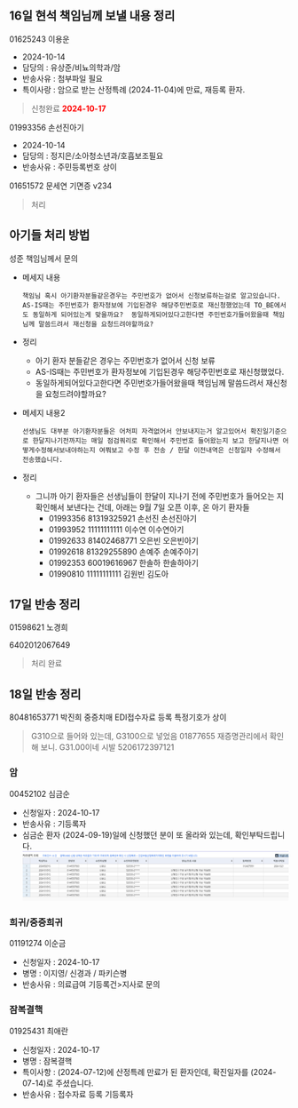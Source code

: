 





## 16일 현석 책임님께 보낼 내용 정리
01625243 이용운
- 2024-10-14
- 담당의 : 유상준/비뇨의학과/암
- 반송사유 : 첨부파일 필요
- 특이사랑 : 암으로 받는 산정특례 (2024-11-04)에 만료, 재등록 환자. 
> 신청완료 <strong style="color:red">2024-10-17</strong>

01993356 손선진아기
- 2024-10-14
- 담당의 : 정지은/소아청소년과/호흡보조필요
- 반송사유 : 주민등록번호 상이




01651572 문세연
기면증
v234

> 처리

## 아기들 처리 방법
성준 책임님께서 문의


- 메세지 내용
    ```
    책임님 혹시 아기환자분들같은경우는 주민번호가 없어서 신청보류하는걸로 알고있습니다. AS-IS때는 주민번호가 환자정보에 기입된경우 해당주민번호로 재신청했었는데 TO_BE에서도 동일하게 되어있는게 맞을까요?  동일하게되어있다고한다면 주민번호가들어왔을때 책임님께 말씀드려서 재신청을 요청드려야할까요?
    ```
- 정리
    - 아기 환자 분들같은 경우는 주민번호가 없어서 신청 보류
    - AS-IS때는 주민번호가 환자정보에 기입된경우 해당주민번호로 재신청했었다.
    - 동일하게되어있다고한다면 주민번호가들어왔을때 책임님께 말씀드려서 재신청을 요청드려야할까요?


- 메세지 내용2
    ```
    선생님도 대부분 아기환자분들은 어처피 자격없어서 안보내지는거 알고있어서 확진일기준으로 한달지나기전까지는 매일 점검쿼리로 확인해서 주민번호 들어왔는지 보고 한달지나면 어떻게수정해서보내야하는지 여쭤보고 수정 후 전송 / 한달 이전내역은 신청일자 수정해서 전송했습니다.
    ```
- 정리
    - 그니까 아기 환자들은 선생님들이 한달이 지나기 전에 주민번호가 들어오는 지 확인해서 보낸다는 건데, 아래는 9월 7일 오픈 이후, 온 아기 환자들
        - 01993356	81319325921	손선진	손선진아기
        - 01993952	11111111111	이수연	이수연아기
        - 01992633	81402468771	오은빈	오은빈아기
        - 01992618	81329255890	손예주	손예주아기
        - 01992353	60019616967	한솔하	한솔하아기
        - 01990810	11111111111	김원빈	김도아







## 17일 반송 정리

01598621 노경희

 6402012067649
> 처리 완료


## 18일 반송 정리

80481653771 박진희
중증치매
EDI접수자료 등록 특정기호가 상이

> G310으로 들어와 있는데, G3100으로 넣었음
01877655
> 재증명관리에서 확인해 보니. G31.00이네 시발
5206172397121




### 암
00452102 심금순 
- 신청일자 : 2024-10-17
- 반송사유 : 기등록자
- 심금순 환자 (2024-09-19)일에 신청했던 분이 또 올라와 있는데, 확인부탁드립니다.
![alt text](image.png)



### 희귀/중증희귀
01191274 이순금
- 신청일자 : 2024-10-17
- 병명 : 이지영/ 신경과 / 파키슨병
- 반송사유 : 의료급여 기등록건>지사로 문의



### 잠복결핵
01925431 최애란
- 신청일자 : 2024-10-17
- 병명 : 잠복결핵
- 특이사항 : (2024-07-12)에 산정특례 만료가 된 환자인데, 확진일자를 (2024-07-14)로 주셨습니다.
- 반송사유 : 접수자료 등록 기등록자